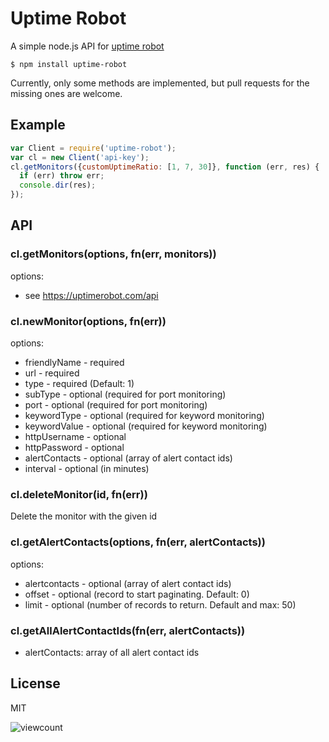 # Uptime Robot

  A simple node.js API for [uptime robot](http://uptimerobot.com/api)

    $ npm install uptime-robot

  Currently, only some methods are implemented, but pull requests for the missing ones are welcome.

## Example

```javascript
var Client = require('uptime-robot');
var cl = new Client('api-key');
cl.getMonitors({customUptimeRatio: [1, 7, 30]}, function (err, res) {
  if (err) throw err;
  console.dir(res);
});
```

## API

### cl.getMonitors(options, fn(err, monitors))

options:

 - see https://uptimerobot.com/api

### cl.newMonitor(options, fn(err))

options:

 - friendlyName - required
 - url - required
 - type - required (Default: 1)
 - subType - optional (required for port monitoring)
 - port - optional (required for port monitoring)
 - keywordType - optional (required for keyword monitoring)
 - keywordValue - optional (required for keyword monitoring)
 - httpUsername - optional
 - httpPassword - optional
 - alertContacts - optional (array of alert contact ids)
 - interval - optional (in minutes)

### cl.deleteMonitor(id, fn(err))

Delete the monitor with the given id


### cl.getAlertContacts(options, fn(err, alertContacts))

options:

 - alertcontacts - optional (array of alert contact ids)
 - offset - optional (record to start paginating. Default: 0)
 - limit - optional (number of records to return. Default and max: 50)


### cl.getAllAlertContactIds(fn(err, alertContacts))

- alertContacts: array of all alert contact ids

## License

  MIT

![viewcount](https://viewcount.jepso.com/count/forbeslindesay/uptime-robot.png)